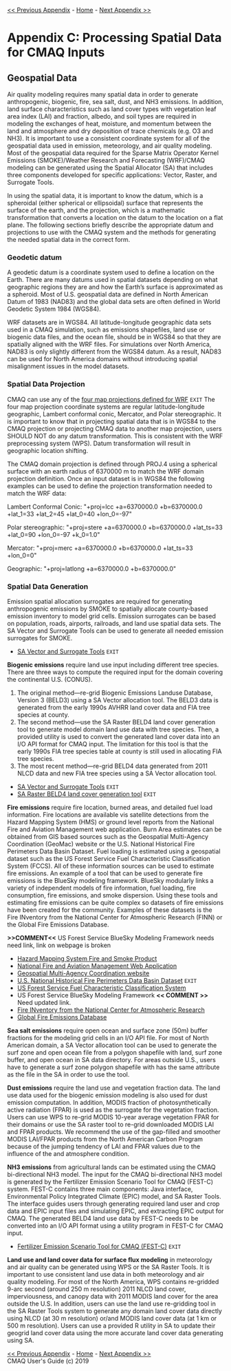 <!-- BEGIN COMMENT -->

[<< Previous Appendix](CMAQ_UG_appendixB_emissions_control.md) - [Home](README.md) - [Next Appendix >>](CMAQ_UG_appendixD_parallel_implementation.md)

<!-- END COMMENT -->

# Appendix C: Processing Spatial Data for CMAQ Inputs

## Geospatial Data

Air quality modeling requires many spatial data in order to generate anthropogenic,
biogenic, fire, sea salt, dust, and NH3 emissions. In addition, land surface characteristics such as
land cover types with vegetation leaf area index (LAI) and fraction, albedo, and soil types are required in
modeling the exchanges of heat, moisture, and momentum between the land and atmosphere and dry deposition
of trace chemicals (e.g. O3 and NH3). It is important to use a consistent coordinate system for all of the
geospatial data used in emission, meteorology, and air quality modeling. Most of the geospatial data
required for the Sparse Matrix Operator Kernel Emissions (SMOKE)/Weather Research and Forecasting
(WRF)/CMAQ modeling can be generated using the Spatial Allocator (SA) that includes three components
developed for specific applications: Vector, Raster, and Surrogate Tools.

In using the spatial data, it is important to know the datum, which is a spheroidal (either spherical
 or ellipsoidal) surface that represents the surface of the earth, and the projection, which is a
 mathematic transformation that converts a location on the datum to the location on a flat plane.
 The following sections briefly describe the appropriate datum and projections to use with the CMAQ system
 and the methods for generating the needed spatial data in the correct form.

### Geodetic datum

 A geodetic datum is a coordinate system used to define a location on the Earth.
 There are many datums used in spatial datasets depending on what geographic regions they are and
 how the Earth’s surface is approximated as a spheroid.  Most of U.S. geospatial data are defined in
 North American Datum of 1983 (NAD83) and the global data sets are often defined in World Geodetic System
1984 (WGS84).

WRF datasets are in WGS84.  All latitude-longitude geographic data sets used in a CMAQ simulation,
such as emissions shapefiles, land use or biogenic data files, and the ocean file, should be in WGS84
so that they are spatially aligned with the WRF files.  For simulations over North America, NAD83 is only
slightly different from the WGS84 datum.  As a result, NAD83 can be used for North America domains without
introducing spatial misalignment issues in the model datasets.

### Spatial Data Projection

CMAQ can use any of the [four map projections defined for WRF](http://www2.mmm.ucar.edu/wrf/users/docs/user_guide_V3/users_guide_chap3.htm)
 `EXIT` The four map projection coordinate
systems are regular latitude-longitude geographic, Lambert conformal conic, Mercator, and Polar
stereographic. It is important to know that in projecting spatial data that is in WGS84 to the CMAQ
projection or projecting CMAQ data to another map projection, users SHOULD NOT do any datum transformation.
This is consistent with the WRF preprocessing system (WPS). Datum transformation will result in
 geographic location shifting.

The CMAQ domain projection is defined through PROJ.4 using a spherical surface with an earth radius
of 6370000 m to match the WRF domain projection definition.  Once an input dataset is in WGS84 the
following examples can be used to define the projection transformation needed to match the WRF data:

Lambert Conformal Conic:  "+proj=lcc +a=6370000.0 +b=6370000.0 +lat_1=33 +lat_2=45 +lat_0=40 +lon_0=-97"

Polar stereographic:  "+proj=stere +a=6370000.0 +b=6370000.0 +lat_ts=33 +lat_0=90 +lon_0=-97 +k_0=1.0"

Mercator:  "+proj=merc +a=6370000.0 +b=6370000.0 +lat_ts=33 +lon_0=0"

Geographic:  "+proj=latlong +a=6370000.0 +b=6370000.0"

### Spatial Data Generation

Emission spatial allocation surrogates are required for generating anthropogenic emissions by SMOKE to
spatially allocate county-based emission inventory to model grid cells. Emission surrogates can be based
on population, roads, airports, railroads, and land use spatial data sets. The SA Vector and Surrogate
Tools can be used to generate all needed emission surrogates for SMOKE.

- [SA Vector and Surrogate Tools](https://www.cmascenter.org/sa-tools/) `EXIT`

**Biogenic emissions** require land use input including different tree species. There are three ways to
compute the required input for the domain covering the continental U.S. (CONUS).

1. The original method—re-grid Biogenic Emissions Landuse Database, Version 3 (BELD3) using a SA Vector
allocation tool. The BELD3 data is generated from the early 1990s AVHRR land cover data and FIA tree
species at county.
2. The second method—use the SA Raster BELD4 land cover generation tool to generate model domain land use
 data with tree species. Then, a provided utility is used to convert the generated land cover data into
 an I/O API format for CMAQ input. The limitation for this tool is that the early 1990s FIA tree species
 table at county is still used in allocating FIA tree species.
3. The most recent method—re-grid BELD4 data generated from 2011 NLCD data and new FIA tree species using
 a SA Vector allocation tool.


- [SA Vector and Surrogate Tools](https://www.cmascenter.org/sa-tools/) `EXIT`
- [SA Raster BELD4 land cover generation tool](https://www.cmascenter.org/sa-tools/documentation/4.2/Raster_Users_Guide_4_2.pdf) `EXIT`

**Fire emissions** require fire location, burned areas, and detailed fuel load information.
Fire locations are available vis satellite detections from the Hazard Mapping System (HMS) or ground
level reports from the National Fire and Aviation Management web application.  Burn Area estimates can
be obtained from GIS based sources such as the Geospatial Multi-Agency Coordination (GeoMac) website or
the U.S. National Historical Fire Perimeters Data Basin Dataset.  Fuel loading is estimated using a
geospatial dataset such as the US Forest Service Fuel Characteristic Classification System (FCCS).
All of these information sources can be used to estimate fire emissions. An example of a tool that can
be used to generate fire emissions is the BlueSky modeling framework.  BlueSky modularly links a variety
of independent models of fire information, fuel loading, fire consumption, fire emissions, and smoke
dispersion.  Using these tools and estimating fire emissions can be quite complex so datasets of fire
emissions have been created for the community. Examples of these datasets is the Fire INventory from
the National Center for Atmospheric Research (FINN) or the Global Fire Emissions Database.

**>>COMMENT<<** US Forest Service BlueSky Modeling Framework needs need link, link on webpage is broken

- [Hazard Mapping System Fire and Smoke Product](https://www.ospo.noaa.gov/Products/land/hms.html)
- [National Fire and Aviation Management Web Application](https://fam.nwcg.gov/fam-web/)
- [Geospatial Multi-Agency Coordination website](https://www.geomac.gov/)
- [U.S. National Historical Fire Perimeters Data Basin Dataset](https://www.arcgis.com/home/item.html?id=6b68271ebee147d99525e0b914823155) `EXIT`
- [US Forest Service Fuel Characteristic Classification System](https://www.fs.fed.us/pnw/fera/fft/fccsmodule.shtml)
- US Forest Service BlueSky Modeling Framework  **<< COMMENT >>** Need updated link.
- [Fire INventory from the National Center for Atmospheric Research](https://www2.acom.ucar.edu/modeling/finn-fire-inventory-ncar)
- [Global Fire Emissions Database](http://www.globalfiredata.org/)

**Sea salt emissions** require open ocean and surface zone (50m) buffer fractions for the modeling grid
 cells in an I/O API file. For most of North American domain, a SA Vector allocation tool can be used
 to generate the surf zone and open ocean file from a polygon shapefile with land, surf zone buffer,
 and open ocean in SA data directory. For areas outside U.S., users have to generate a surf zone polygon
 shapefile with has the same attribute as the file in the SA in order to use the tool.

**Dust emissions** require the land use and vegetation fraction data. The land use data used for the
biogenic emission modeling is also used for dust emission computation. In addition, MODIS fraction of
photosynthetically active radiation (FPAR) is used as the surrogate for the vegetation fraction. Users
can use WPS to re-grid MODIS 10-year average vegetation FPAR for their domains or use the SA raster tool
to re-grid downloaded MODIS LAI and FPAR products. We recommend the use of the gap-filled and smoother
MODIS LAI/FPAR products from the North American Carbon Program because of the jumping tendency of LAI
and FPAR values due to the influence of the and atmosphere condition.

**NH3 emissions** from agricultural lands can be estimated using the CMAQ bi-directional NH3 model. The
input for the CMAQ bi-directional NH3 model is generated by the Fertilizer Emission Scenario Tool for
CMAQ (FEST-C) system. FEST-C contains three main components: Java interface, Environmental Policy
Integrated Climate (EPIC) model, and SA Raster Tools. The interface guides users through generating
required land user and crop data and EPIC input files and simulating EPIC, and extracting EPIC output
for CMAQ. The generated BELD4 land use data by FEST-C needs to be converted into an I/O API format
using a utility program in FEST-C for CMAQ input.

- [Fertilizer Emission Scenario Tool for CMAQ (FEST-C)](https://www.cmascenter.org/fest-c/) `EXIT`

**Land use and land cover data for surface flux modeling** in meteorology and air quality can be
generated using WPS or the SA Raster Tools. It is important to use consistent land use data in both
meteorology and air quality modeling. For most of the North America, WPS contains re-gridded 9-arc
second (around 250 m resolution) 2011 NLCD land cover, imperviousness, and canopy data with 2011 MODIS
land cover for the area outside the U.S. In addition, users can use the land use re-gridding tool in the
SA Raster Tools system to generate any domain land cover data directly using NLCD (at 30 m resolution)
or/and MODIS land cover data (at 1 km or 500 m resolution). Users can use a provided R utility in SA to
update their geogrid land cover data using the more accurate land cover data generating using SA.

[<< Previous Appendix](CMAQ_UG_appendixB_emissions_control.md) - [Home](README.md) - [Next Appendix >>](CMAQ_UG_appendixD_parallel_implementation.md)<br>
CMAQ User's Guide (c) 2019<br>
